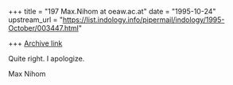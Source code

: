 +++
title = "197 Max.Nihom at oeaw.ac.at"
date = "1995-10-24"
upstream_url = "https://list.indology.info/pipermail/indology/1995-October/003447.html"

+++
[Archive link](https://list.indology.info/pipermail/indology/1995-October/003447.html)

Quite right. I apologize.


Max Nihom






